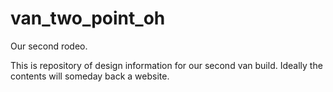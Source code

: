 # van_two_point_oh
Our second rodeo.

This is repository of design information for our second van build.  Ideally the contents will someday back a website.

